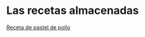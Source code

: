 # Las recetas almacenadas

[Receta de pastel de pollo](https://github.com/DeFreitas-Samuel/Prueba1/blob/master/Receta1.txt)